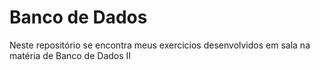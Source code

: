 # Banco de Dados
Neste repositório se encontra meus exercicios desenvolvidos em sala na matéria de Banco de Dados II
